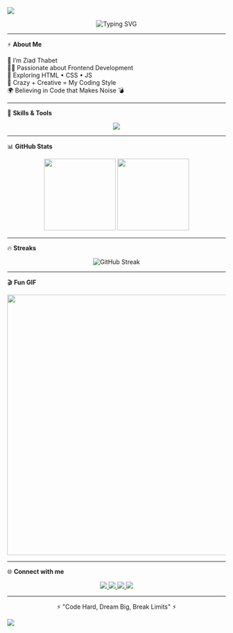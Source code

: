 <!-- ========== HEADER موجة فوق ========== -->
<img src="https://capsule-render.vercel.app/api?type=waving&color=0:ff0000,100:000000&height=140&section=header&text=🔥+Ziad+Thabet+🔥&fontSize=45&fontColor=ffffff&fontAlignY=35"/>

<!-- ========== Typing Animation ========== -->
<p align="center">  
  <img src="https://readme-typing-svg.herokuapp.com?font=Fira+Code&weight=600&size=30&pause=1000&color=FF0000&center=true&vCenter=true&width=700&lines=💥+Welcome+to+my+World+💥;🚀+Programmer+is+Coming+🚀;🔥+Frontend+Developer+🔥;⚔️+No+Limits+Just+Code+⚔️" alt="Typing SVG" />  
</p>  

---

⚡ **About Me**

🎯 I’m Ziad Thabet  
🧑‍💻 Passionate about Frontend Development  
🚀 Exploring HTML • CSS • JS  
🤯 Crazy + Creative = My Coding Style  
🌍 Believing in Code that Makes Noise 💣

---

🚀 **Skills & Tools**

<p align="center">  
  <img src="https://skillicons.dev/icons?i=html,css,js,git,github,vscode,figma,react" />  
</p>  

---

📊 **GitHub Stats**

<p align="center">  
  <img src="https://github-readme-stats.vercel.app/api?username=ZiadThabet308&show_icons=true&theme=radical&bg_color=0,000000,330000&title_color=ff0000&icon_color=ff0000" height="165" />  
  <img src="https://github-readme-stats.vercel.app/api/top-langs/?username=ZiadThabet308&layout=compact&theme=radical&bg_color=0,330000,000000&title_color=ff0000" height="165" />  
</p>  

---

🔥 **Streaks**

<p align="center">  
  <img src="https://streak-stats.demolab.com?user=ZiadThabet308&theme=highcontrast&fire=ff0000&ring=ff0000&currStreakLabel=ffffff&sideNums=ff0000" alt="GitHub Streak" />  
</p>  

---

🎬 **Fun GIF**

<p align="center">  
  <img src="https://media1.giphy.com/media/v1.Y2lkPTZjMDliOTUyc2ZscXg2Zjg2eXk0c3B3cGhkNzl2eWRpYm9ub2pkcnZtNGppbTlmZiZlcD12MV9pbnRlcm5hbF9naWZfYnlfaWQmY3Q9Zw/78XCFBGOlS6keY1Bil/giphy.gif" width="600" />  
</p>  

---

🌐 **Connect with me**

<p align="center">  
  <a href="https://github.com/ZiadThabet308">  
    <img src="https://img.shields.io/badge/GitHub-000000?style=for-the-badge&logo=github&logoColor=white"/>  
  </a>  
  <a href="#">  
    <img src="https://img.shields.io/badge/Portfolio-ff0000?style=for-the-badge&logo=react&logoColor=white"/>  
  </a>  
  <a href="https://www.facebook.com/zizo.sabet.7">  
    <img src="https://img.shields.io/badge/Facebook-1877F2?style=for-the-badge&logo=facebook&logoColor=white"/>  
  </a>  
  <a href="https://wa.me/qr/7ZIECBAPHU6BN1">  
    <img src="https://img.shields.io/badge/WhatsApp-25D366?style=for-the-badge&logo=whatsapp&logoColor=white"/>  
  </a>  
</p>  

---

<p align="center">⚡ "Code Hard, Dream Big, Break Limits" ⚡</p>  

<!-- ========== FOOTER موجة تحت ========== -->
<img src="https://capsule-render.vercel.app/api?type=waving&color=0:000000,100:ff0000&height=140&section=footer"/>
